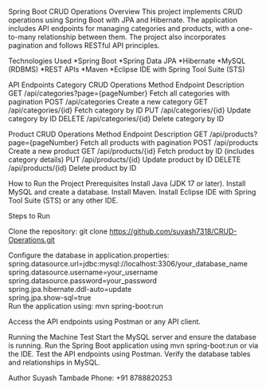 Spring Boot CRUD Operations
Overview
This project implements CRUD operations using Spring Boot with JPA and Hibernate. The application includes API endpoints for managing categories and products, with a one-to-many relationship between them. The project also incorporates pagination and follows RESTful API principles.

Technologies Used
*Spring Boot
*Spring Data JPA
*Hibernate
*MySQL (RDBMS)
*REST APIs
*Maven
*Eclipse IDE with Spring Tool Suite (STS)

API Endpoints
Category CRUD Operations
Method	Endpoint	Description
GET	/api/categories?page={pageNumber}	Fetch all categories with pagination
POST	/api/categories	Create a new category
GET	/api/categories/{id}	Fetch category by ID
PUT	/api/categories/{id}	Update category by ID
DELETE	/api/categories/{id}	Delete category by ID

Product CRUD Operations
Method	Endpoint	Description
GET	/api/products?page={pageNumber}	Fetch all products with pagination
POST	/api/products	Create a new product
GET	/api/products/{id}	Fetch product by ID (includes category details)
PUT	/api/products/{id}	Update product by ID
DELETE	/api/products/{id}	Delete product by ID

How to Run the Project
Prerequisites
Install Java (JDK 17 or later).
Install MySQL and create a database.
Install Maven.
Install Eclipse IDE with Spring Tool Suite (STS) or any other IDE.

Steps to Run

Clone the repository:
git clone https://github.com/suyash7318/CRUD-Operations.git  

Configure the database in application.properties:
spring.datasource.url=jdbc:mysql://localhost:3306/your_database_name  
spring.datasource.username=your_username  
spring.datasource.password=your_password  
spring.jpa.hibernate.ddl-auto=update  
spring.jpa.show-sql=true  
Run the application using:
mvn spring-boot:run  

Access the API endpoints using Postman or any API client.

Running the Machine Test
Start the MySQL server and ensure the database is running.
Run the Spring Boot application using mvn spring-boot:run or via the IDE.
Test the API endpoints using Postman.
Verify the database tables and relationships in MySQL.

Author
Suyash Tambade
Phone: +91 8788820253
